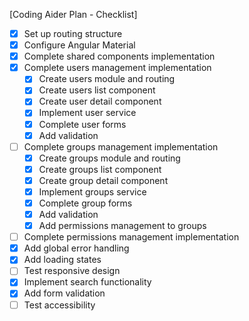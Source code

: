 [Coding Aider Plan - Checklist]

- [x] Set up routing structure
- [x] Configure Angular Material
- [x] Complete shared components implementation
- [x] Complete users management implementation
  - [x] Create users module and routing
  - [x] Create users list component
  - [x] Create user detail component
  - [x] Implement user service
  - [x] Complete user forms
  - [x] Add validation
- [ ] Complete groups management implementation
  - [x] Create groups module and routing
  - [x] Create groups list component
  - [x] Create group detail component
  - [x] Implement groups service
  - [x] Complete group forms
  - [x] Add validation
  - [x] Add permissions management to groups
- [ ] Complete permissions management implementation
- [x] Add global error handling
- [x] Add loading states
- [ ] Test responsive design
- [x] Implement search functionality
- [x] Add form validation
- [ ] Test accessibility
